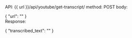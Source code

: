 API: {{ url }}/api/youtube/get-transcript/
method: POST
body:

{
    "url": ""
}  
Response:

{
    "transcribed_text": ""
}
